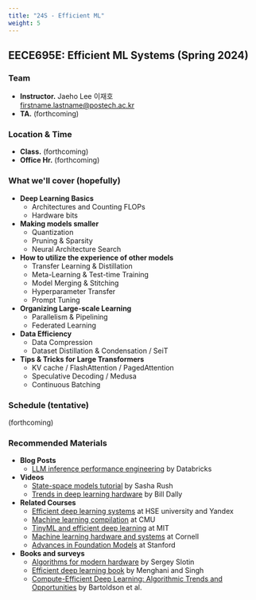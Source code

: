 ```yaml
---
title: "24S - Efficient ML"
weight: 5
---
```


## **EECE695E: Efficient ML Systems (Spring 2024)**

### **Team**
- **Instructor.** Jaeho Lee 이재호  
[firstname.lastname@postech.ac.kr](mailto:jaeho.lee@postech.ac.kr)
- **TA.** (forthcoming)  

### **Location & Time**
- **Class.** (forthcoming)
- **Office Hr.** (forthcoming)

### **What we'll cover (hopefully)**
- **Deep Learning Basics**
	- Architectures and Counting FLOPs
	- Hardware bits
- **Making models smaller**
	- Quantization
	- Pruning & Sparsity
	- Neural Architecture Search
- **How to utilize the experience of other models**
	- Transfer Learning & Distillation
	- Meta-Learning & Test-time Training
	- Model Merging & Stitching
	- Hyperparameter Transfer
	- Prompt Tuning
- **Organizing Large-scale Learning**
	- Parallelism & Pipelining
	- Federated Learning
- **Data Efficiency**
	- Data Compression
	- Dataset Distillation & Condensation / SeiT
- **Tips & Tricks for Large Transformers**
	- KV cache / FlashAttention / PagedAttention
	- Speculative Decoding / Medusa
	- Continuous Batching
### **Schedule (tentative)**
(forthcoming)

### **Recommended Materials**
- **Blog Posts**
	- [LLM inference performance engineering](https://www.databricks.com/blog/llm-inference-performance-engineering-best-practices?fbclid=IwAR38VwybKZYFZNEFmAviNojzwlI7jLNLt-mFBV8ecwoBen_DzJ0CP0LG_-w) by Databricks
- **Videos**
	- [State-space models tutorial](https://www.youtube.com/watch?v=dKJEpOtVgXc) by Sasha Rush
	- [Trends in deep learning hardware](https://www.youtube.com/watch?v=HtrR1HRZIGA) by Bill Dally
- **Related Courses**
	- [Efficient deep learning systems](https://github.com/mryab/efficient-dl-systems) at HSE university and Yandex
	- [Machine learning compilation](https://mlc.ai/) at CMU
	- [TinyML and efficient deep learning](https://hanlab.mit.edu/courses/2023-fall-65940) at MIT
	- [Machine learning hardware and systems](https://abdelfattah-class.github.io/ece5545/sp23) at Cornell
	- [Advances in Foundation Models](https://stanford-cs324.github.io/winter2023/) at Stanford
- **Books and surveys**
	- [Algorithms for modern hardware](https://en.algorithmica.org/hpc/) by Sergey Slotin
	- [Efficient deep learning book](https://efficientdlbook.com/) by Menghani and Singh
	- [Compute-Efficient Deep Learning: Algorithmic Trends and Opportunities](https://arxiv.org/abs/2210.06640) by Bartoldson et al.